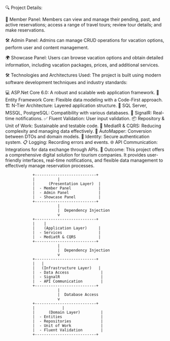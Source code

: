 🔍 Project Details:

👤 Member Panel: Members can view and manage their pending, past, and active reservations; access a range of travel tours; review tour details; and make reservations.

🛠️ Admin Panel: Admins can manage CRUD operations for vacation options, perform user and content management.

🌍 Showcase Panel: Users can browse vacation options and obtain detailed information, including vacation packages, prices, and additional services.

🛠 Technologies and Architectures Used: The project is built using modern software development techniques and industry standards:

💻 ASP.Net Core 6.0: A robust and scalable web application framework.
🔗 Entity Framework Core: Flexible data modeling with a Code-First approach.
🏗️ N-Tier Architecture: Layered application structure.
💾 SQL Server, MSSQL, PostgreSQL: Compatibility with various databases.
📡 SignalR: Real-time notifications.
✅ Fluent Validation: User input validation.
📦 Repository & Unit of Work: Sustainable and testable code.
🔄 MediatR & CQRS: Reducing complexity and managing data effectively.
🔀 AutoMapper: Conversion between DTOs and domain models.
🔐 Identity: Secure authentication system.
📋 Logging: Recording errors and events.
🌐 API Communication: Integrations for data exchange through APIs.
🚀 Outcome: This project offers a comprehensive digital solution for tourism companies. It provides user-friendly interfaces, real-time notifications, and flexible data management to effectively manage reservation processes.

                +---------------------------+
                |          |
                |      (Presentation Layer)  |
                |  - Member Panel            |
                |  - Admin Panel             |
                |  - Showcase Panel          |
                +---------------------------+
                           |
                           |  Dependency Injection
                           v
                +---------------------------+
                |    |
                |    (Application Layer)     |
                |  - Services                |
                |  - MediatR & CQRS          |
                +---------------------------+
                           |
                           |  Dependency Injection
                           v
                +---------------------------+
                |   |
                |   (Infrastructure Layer)   |
                |  - Data Access              |
                |  - SignalR                  |
                |  - API Communication        |
                +---------------------------+
                           |
                           |  Database Access
                           v
                +---------------------------+
                |            |
                |      (Domain Layer)         |
                |  - Entities                 |
                |  - Repositories             |
                |  - Unit of Work             |
                |  - Fluent Validation        |
                +---------------------------+

